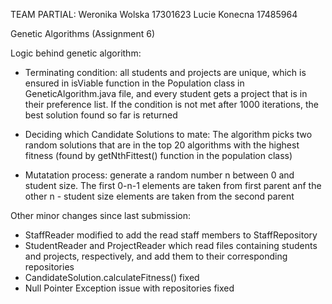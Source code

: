 TEAM PARTIAL:
Weronika Wolska 17301623
Lucie Konecna 17485964

Genetic Algorithms (Assignment 6)


Logic behind genetic algorithm:
- Terminating condition: all students and projects are unique, which is ensured in isViable function in the Population class in
  GeneticAlgorithm.java file, and every student gets a project that is in their preference list.
  If the condition is not met after 1000 iterations, the best solution found so far is returned
  
- Deciding which Candidate Solutions to mate: The algorithm picks two random solutions that are in the top 20
   algorithms with the highest fitness (found by getNthFittest() function in the population class)
   
- Mutatation process: generate a random number n between 0 and student size. The first 0-n-1 elements are taken from first
   parent anf the other n - student size elements are taken from the second parent
   
Other minor changes since last submission:

- StaffReader modified to add the read staff members to StaffRepository
- StudentReader and ProjectReader which read files containing students and projects, respectively, and add them
   to their corresponding repositories
- CandidateSolution.calculateFitness() fixed
- Null Pointer Exception issue with repositories fixed
